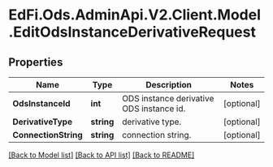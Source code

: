# EdFi.Ods.AdminApi.V2.Client.Model.EditOdsInstanceDerivativeRequest

## Properties

Name | Type | Description | Notes
------------ | ------------- | ------------- | -------------
**OdsInstanceId** | **int** | ODS instance derivative ODS instance id. | [optional] 
**DerivativeType** | **string** | derivative type. | [optional] 
**ConnectionString** | **string** | connection string. | [optional] 

[[Back to Model list]](../../README.md#documentation-for-models) [[Back to API list]](../../README.md#documentation-for-api-endpoints) [[Back to README]](../../README.md)

